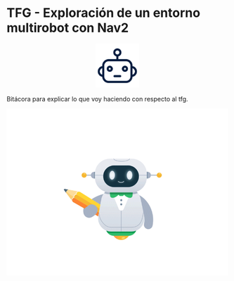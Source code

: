 # TFG - Exploración de un entorno multirobot con Nav2 

<p align="center">
<img src="https://github.com/irenebm/bitacora_tfg_multirobot/blob/main/wiki/pngwing.com%20(1).png" width="100"/>
</p>

Bitácora para explicar lo que voy haciendo con respecto al tfg.

![](https://github.com/irenebm/bitacora_tfg_multirobot/blob/main/wiki/robotintro_dribble.gif)

